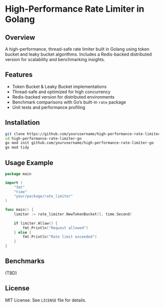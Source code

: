 # High-Performance Rate Limiter in Golang

## Overview
A high-performance, thread-safe rate limiter built in Golang using token bucket and leaky bucket algorithms. Includes a Redis-backed distributed version for scalability and benchmarking insights.

## Features
- Token Bucket & Leaky Bucket implementations
- Thread-safe and optimized for high concurrency
- Redis-backed version for distributed environments
- Benchmark comparisons with Go’s built-in `rate` package
- Unit tests and performance profiling

## Installation
```sh
git clone https://github.com/yourusername/high-performance-rate-limiter-go.git
cd high-performance-rate-limiter-go
go mod init github.com/yourusername/high-performance-rate-limiter-go
go mod tidy
```

## Usage Example
```go
package main

import (
    "fmt"
    "time"
    "your/package/rate_limiter"
)

func main() {
    limiter := rate_limiter.NewTokenBucket(5, time.Second)
    
    if limiter.Allow() {
        fmt.Println("Request allowed")
    } else {
        fmt.Println("Rate limit exceeded")
    }
}
```

## Benchmarks
(TBD)

## License
MIT License. See `LICENSE` file for details.